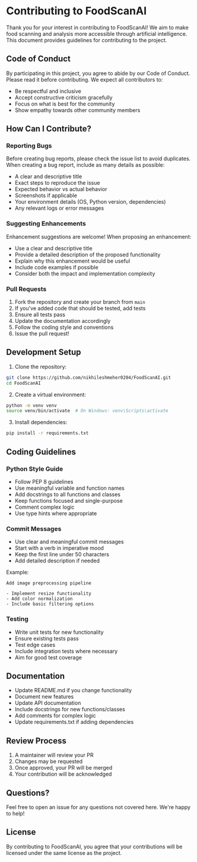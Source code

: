 # Contributing to FoodScanAI

Thank you for your interest in contributing to FoodScanAI! We aim to make food scanning and analysis more accessible through artificial intelligence. This document provides guidelines for contributing to the project.

## Code of Conduct

By participating in this project, you agree to abide by our Code of Conduct. Please read it before contributing. We expect all contributors to:
- Be respectful and inclusive
- Accept constructive criticism gracefully
- Focus on what is best for the community
- Show empathy towards other community members

## How Can I Contribute?

### Reporting Bugs

Before creating bug reports, please check the issue list to avoid duplicates. When creating a bug report, include as many details as possible:

- A clear and descriptive title
- Exact steps to reproduce the issue
- Expected behavior vs actual behavior
- Screenshots if applicable
- Your environment details (OS, Python version, dependencies)
- Any relevant logs or error messages

### Suggesting Enhancements

Enhancement suggestions are welcome! When proposing an enhancement:

- Use a clear and descriptive title
- Provide a detailed description of the proposed functionality
- Explain why this enhancement would be useful
- Include code examples if possible
- Consider both the impact and implementation complexity

### Pull Requests

1. Fork the repository and create your branch from `main`
2. If you've added code that should be tested, add tests
3. Ensure all tests pass
4. Update the documentation accordingly
5. Follow the coding style and conventions
6. Issue the pull request!

## Development Setup

1. Clone the repository:
```bash
git clone https://github.com/nikhileshmeher0204/FoodScanAI.git
cd FoodScanAI
```

2. Create a virtual environment:
```bash
python -m venv venv
source venv/bin/activate  # On Windows: venv\Scripts\activate
```

3. Install dependencies:
```bash
pip install -r requirements.txt
```

## Coding Guidelines

### Python Style Guide

- Follow PEP 8 guidelines
- Use meaningful variable and function names
- Add docstrings to all functions and classes
- Keep functions focused and single-purpose
- Comment complex logic
- Use type hints where appropriate

### Commit Messages

- Use clear and meaningful commit messages
- Start with a verb in imperative mood
- Keep the first line under 50 characters
- Add detailed description if needed

Example:
```
Add image preprocessing pipeline

- Implement resize functionality
- Add color normalization
- Include basic filtering options
```

### Testing

- Write unit tests for new functionality
- Ensure existing tests pass
- Test edge cases
- Include integration tests where necessary
- Aim for good test coverage

## Documentation

- Update README.md if you change functionality
- Document new features
- Update API documentation
- Include docstrings for new functions/classes
- Add comments for complex logic
- Update requirements.txt if adding dependencies

## Review Process

1. A maintainer will review your PR
2. Changes may be requested
3. Once approved, your PR will be merged
4. Your contribution will be acknowledged

## Questions?

Feel free to open an issue for any questions not covered here. We're happy to help!

## License

By contributing to FoodScanAI, you agree that your contributions will be licensed under the same license as the project.
